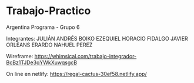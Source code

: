 # Trabajo-Practico
Argentina Programa - Grupo 6

Integrantes:
        JULIÁN ANDRÉS BOIKO
        EZEQUIEL HORACIO FIDALGO
        JAVIER ORLEANS
        ERARDO NAHUEL PEREZ


Wireframe:
https://whimsical.com/trabajo-integrador-BcBz1TJDe3qYWkXuwqsgcB

On line en netlify:
https://regal-cactus-30ef58.netlify.app/
